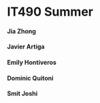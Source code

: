 # IT490 Summer

#### Jia Zhong
#### Javier Artiga
#### Emily Hontiveros
#### Dominic Quitoni
#### Smit Joshi
